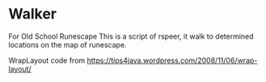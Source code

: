# Walker
For Old School Runescape
This is a script of rspeer, it walk to determined locations on the map of runescape.

WrapLayout code from https://tips4java.wordpress.com/2008/11/06/wrap-layout/
